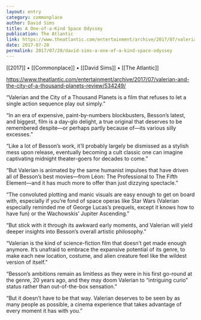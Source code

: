 ```yaml
---
layout: entry
category: commonplace
author: David Sims
title: A One-of-a-Kind Space Odyssey
publication: The Atlantic
link: https://www.theatlantic.com/entertainment/archive/2017/07/valerian-and-the-city-of-a-thousand-planets-review/534249/
date: 2017-07-20
permalink: 2017/07/20/david-sims-a-one-of-a-kind-space-odyssey
---
```


[[2017]] • [[Commonplace]] • [[David Sims]] • [[The Atlantic]] 

https://www.theatlantic.com/entertainment/archive/2017/07/valerian-and-the-city-of-a-thousand-planets-review/534249/

“Valerian and the City of a Thousand Planets is a film that refuses to let a single action sequence play out simply.”

“In an era of expensive, paint-by-numbers blockbusters, Besson’s latest, and biggest, film is a day-glo delight, a true original that deserves to be remembered despite—or perhaps partly because of—its various silly excesses.”

“Like a lot of Besson’s work, it’ll probably largely be dismissed as a stylish mess upon release, eventually becoming a cult classic one can imagine captivating midnight theater-goers for decades to come.”

“But Valerian is animated by the same humanist impulses that have driven all of Besson’s best movies—from Léon: The Professional to The Fifth Element—and it has much more to offer than just dizzying spectacle.”

“The convoluted plotting and manic visuals are easy enough to get on board with, especially if you’re fond of space operas like Star Wars (Valerian especially reminded me of George Lucas’s prequels, except it knows how to have fun) or the Wachowskis’ Jupiter Ascending.”

“But stick with it through its awkward early moments, and Valerian will yield deeper insights into Besson’s overall artistic philosophy.”

“Valerian is the kind of science-fiction film that doesn’t get made enough anymore. It’s unafraid to embrace the expansive potential of its genre, to make each new location, costume, and alien creature feel like the wildest version of itself.”

“Besson’s ambitions remain as limitless as they were in his first go-round at the genre, 20 years ago, and they may doom Valerian to “intriguing curio” status rather than out-of-the-box sensation.”

“But it doesn’t have to be that way. Valerian deserves to be seen by as many people as possible, a cinema experience that takes advantage of every moment it has with you.”

